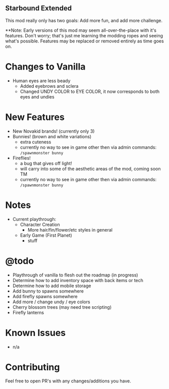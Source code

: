 ## Starbound Extended

This mod really only has two goals: Add more fun, and add more challenge.

**Note: Early versions of this mod may seem all-over-the-place with it's features. Don't worry; that's just me learning the modding ropes and seeing what's possible. Features may be replaced or removed entirely as time goes on.

Changes to Vanilla
==================
- Human eyes are less beady
  - Added eyebrows and sclera
  - Changed UNDY COLOR to EYE COLOR, it now corresponds to both eyes and undies

New Features
============
- New Novakid brands! (currently only 3)
- Bunnies! (brown and white variations)
  - extra cuteness
  - currently no way to see in game other then via admin commands: `/spawnmonster bunny`
- Fireflies!
  - a bug that gives off light!
  - will carry into some of the aesthetic areas of the mod, coming soon TM
  - currently no way to see in game other then via admin commands: `/spawnmonster bunny`

Notes
=====
- Current playthrough:
  - Character Creation
    - More hair/fin/flower/etc styles in general
  - Early Game (First Planet)
    - stuff

@todo
======
- Playthrough of vanilla to flesh out the roadmap (in progress)
- Determine how to add inventory space with back items or tech
- Determine how to add mobile storage
- Add bunny to spawns somewhere
- Add firefly spawns somewhere
- Add more / change undy / eye colors
- Cherry blossom trees (may need tree scripting)
- Firefly lanterns

Known Issues
============
- n/a

Contributing
============
Feel free to open PR's with any changes/additions you have.
